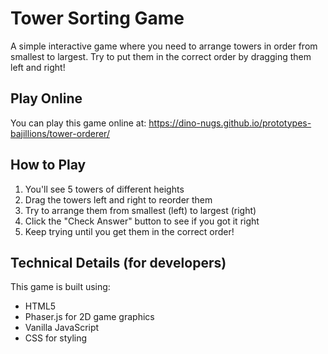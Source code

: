# Tower Sorting Game

A simple interactive game where you need to arrange towers in order from smallest to largest. Try to put them in the correct order by dragging them left and right!

## Play Online

You can play this game online at:
https://dino-nugs.github.io/prototypes-bajillions/tower-orderer/

## How to Play

1. You'll see 5 towers of different heights
2. Drag the towers left and right to reorder them
3. Try to arrange them from smallest (left) to largest (right)
4. Click the "Check Answer" button to see if you got it right
5. Keep trying until you get them in the correct order!

## Technical Details (for developers)

This game is built using:
- HTML5
- Phaser.js for 2D game graphics
- Vanilla JavaScript
- CSS for styling 